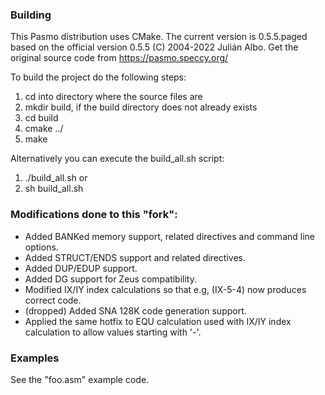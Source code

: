 ### Building ###
This Pasmo distribution uses CMake. The current version is 0.5.5.paged based on the official version 0.5.5 (C) 2004-2022 Julián Albo. Get the original source code from https://pasmo.speccy.org/

To build the project do the following steps:
  1) cd into directory where the source files are
  2) mkdir build, if the build directory does not already exists
  3) cd build
  4) cmake ../
  5) make

Alternatively you can execute the build_all.sh script:
  1) ./build_all.sh
    or
  2) sh build_all.sh

### Modifications done to this "fork": ###
* Added BANKed memory support, related directives and command line options. 
* Added STRUCT/ENDS support and related directives. 
* Added DUP/EDUP support. 
* Added DG support for Zeus compatibility.
* Modified IX/IY index calculations so that e.g, (IX-5-4) now produces correct code. 
* (dropped) Added SNA 128K code generation support.
* Applied the same hotfix to EQU calculation used with IX/IY index calculation to allow values starting with '-'.

### Examples ###
See the "foo.asm" example code.